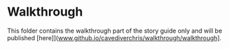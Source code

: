 # Walkthrough
This folder contains the walkthrough part of the story guide only and will be published [here]](www.github.io/cavediverchris/walkthrough/walkthrough].

